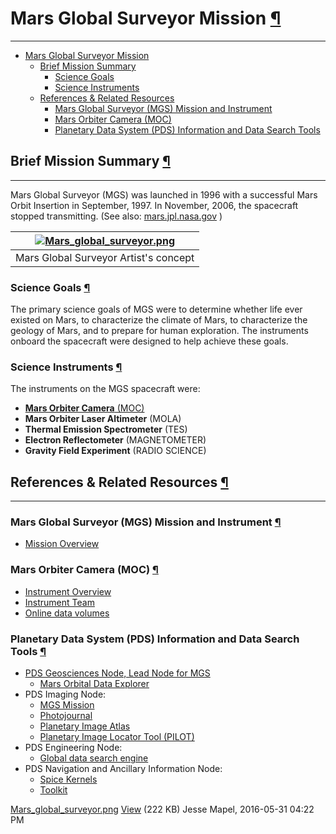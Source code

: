 <div id="main">

<div id="content">

<div class="contextual">

</div>

<div class="wiki wiki-page">

<span id="Mars-Global-Surveyor-Mission"></span>

# Mars Global Surveyor Mission [¶](#Mars-Global-Surveyor-Mission-)

-----

  - [Mars Global Surveyor Mission](#Mars-Global-Surveyor-Mission-)
      - [Brief Mission Summary](#Brief-Mission-Summary-)
          - [Science Goals](#Science-Goals-)
          - [Science Instruments](#Science-Instruments-)
      - [References & Related
        Resources](#References--Related-Resources-)
          - [Mars Global Surveyor (MGS) Mission and
            Instrument](#Mars-Global-Surveyor-MGS-Mission-and-Instrument-)
          - [Mars Orbiter Camera (MOC)](#Mars-Orbiter-Camera-MOC-)
          - [Planetary Data System (PDS) Information and Data Search
            Tools](#Planetary-Data-System-PDS-Information-and-Data-Search-Tools-)

<span id="Brief-Mission-Summary"></span>

## Brief Mission Summary [¶](#Brief-Mission-Summary-)

-----

Mars Global Surveyor (MGS) was launched in 1996 with a successful Mars
Orbit Insertion in September, 1997. In November, 2006, the spacecraft
stopped transmitting. (See also:
[mars.jpl.nasa.gov](http://mars.jpl.nasa.gov/mgs/) )

| [![Mars\_global\_surveyor.png](attachments/thumbnail/977/400.png)](attachments/download/977/Mars_global_surveyor.png "Mars_global_surveyor.png") |
| ------------------------------------------------------------------------------------------------------------------------------------------------ |
| Mars Global Surveyor Artist's concept                                                                                                            |

<span id="Science-Goals"></span>

### Science Goals [¶](#Science-Goals-)

The primary science goals of MGS were to determine whether life ever
existed on Mars, to characterize the climate of Mars, to characterize
the geology of Mars, and to prepare for human exploration. The
instruments onboard the spacecraft were designed to help achieve these
goals.

<span id="Science-Instruments"></span>

### Science Instruments [¶](#Science-Instruments-)

The instruments on the MGS spacecraft were:

  - [**Mars Orbiter Camera**
    (MOC)](Working_with_Mars_Orbiter_Camera_Data_)
  - **Mars Orbiter Laser Altimeter** (MOLA)
  - **Thermal Emission Spectrometer** (TES)
  - **Electron Reflectometer** (MAGNETOMETER)
  - **Gravity Field Experiment** (RADIO SCIENCE)

<span id="References-amp-Related-Resources"></span>

## References & Related Resources [¶](#References--Related-Resources-)

-----

<span id="Mars-Global-Surveyor-MGS-Mission-and-Instrument"></span>

### Mars Global Surveyor (MGS) Mission and Instrument [¶](#Mars-Global-Surveyor-MGS-Mission-and-Instrument-)

  - [Mission Overview](http://mars.jpl.nasa.gov/mgs/)

<span id="Mars-Orbiter-Camera-MOC"></span>

### Mars Orbiter Camera (MOC) [¶](#Mars-Orbiter-Camera-MOC-)

  - [Instrument
    Overview](http://mars.jpl.nasa.gov/mgs/mission/sc_instruments.html)
  - [Instrument
    Team](http://www.msss.com/all_projects/mgs-mars-orbiter-camera.php)
  - [Online data
    volumes](http://pds-imaging.jpl.nasa.gov/volumes/mgs.html#mgsMOCDSDP)

<span id="Planetary-Data-System-PDS-Information-and-Data-Search-Tools"></span>

### Planetary Data System (PDS) Information and Data Search Tools [¶](#Planetary-Data-System-PDS-Information-and-Data-Search-Tools-)

  - [PDS Geosciences Node, Lead Node for
    MGS](http://geo.pds.nasa.gov/missions/mgs/index.htm)
      - [Mars Orbital Data Explorer](http://ode.rsl.wustl.edu/mars/)
  - PDS Imaging Node:
      - [MGS
        Mission](http://pds-imaging.jpl.nasa.gov/portal/mgs_mission.html)
      - [Photojournal](http://photojournal.jpl.nasa.gov/mission/MGS)
      - [Planetary Image Atlas](http://pds-imaging.jpl.nasa.gov/search)
      - [Planetary Image Locator Tool
        (PILOT)](http://pilot.wr.usgs.gov/index.php?view=map&target=mars)
  - PDS Engineering Node:
      - [Global data search engine](http://pds.nasa.gov/)
  - PDS Navigation and Ancillary Information Node:
      - [Spice Kernels](http://geo.pds.nasa.gov/missions/mgs/spice.html)
      - [Toolkit](ftp://naif.jpl.nasa.gov/pub/naif/toolkit/)

</div>

<div class="attachments">

<div class="contextual">

</div>

[Mars\_global\_surveyor.png](attachments/download/977/Mars_global_surveyor.png)
[View](attachments/download/977/Mars_global_surveyor.png "View")
<span class="size"> (222 KB) </span> <span class="author"> Jesse Mapel,
2016-05-31 04:22 PM </span>

</div>

<div style="clear:both;">

</div>

</div>

</div>
